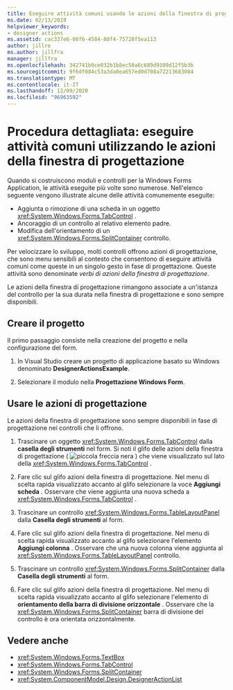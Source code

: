 ```yaml
---
title: Eseguire attività comuni usando le azioni della finestra di progettazione sui controlli
ms.date: 02/13/2019
helpviewer_keywords:
- designer actions
ms.assetid: cac337e6-00f6-4584-80f4-75728f5ea113
author: jillre
ms.author: jillfra
manager: jillfra
ms.openlocfilehash: 342741b9ce032b1b8ec50a6c689d9109d12f5b3b
ms.sourcegitcommit: 9f6df084c53a3da0ea657ed0d708a72213683084
ms.translationtype: MT
ms.contentlocale: it-IT
ms.lasthandoff: 12/09/2020
ms.locfileid: "96963592"
---
```

# <a name="walkthrough-perform-common-tasks-using-designer-actions"></a>Procedura dettagliata: eseguire attività comuni utilizzando le azioni della finestra di progettazione

Quando si costruiscono moduli e controlli per la Windows Forms Application, le attività eseguite più volte sono numerose. Nell'elenco seguente vengono illustrate alcune delle attività comunemente eseguite:

- Aggiunta o rimozione di una scheda in un oggetto <xref:System.Windows.Forms.TabControl> .
- Ancoraggio di un controllo al relativo elemento padre.
- Modifica dell'orientamento di un <xref:System.Windows.Forms.SplitContainer> controllo.

Per velocizzare lo sviluppo, molti controlli offrono azioni di progettazione, che sono menu sensibili al contesto che consentono di eseguire attività comuni come queste in un singolo gesto in fase di progettazione. Queste attività sono denominate *verbi di azioni della finestra di progettazione*.

Le azioni della finestra di progettazione rimangono associate a un'istanza del controllo per la sua durata nella finestra di progettazione e sono sempre disponibili.

## <a name="create-the-project"></a>Creare il progetto

Il primo passaggio consiste nella creazione del progetto e nella configurazione del form.

1. In Visual Studio creare un progetto di applicazione basato su Windows denominato **DesignerActionsExample**.

2. Selezionare il modulo nella **Progettazione Windows Form**.

## <a name="use-designer-actions"></a>Usare le azioni di progettazione

Le azioni della finestra di progettazione sono sempre disponibili in fase di progettazione nei controlli che li offrono.

1. Trascinare un oggetto <xref:System.Windows.Forms.TabControl> dalla **casella degli strumenti** nel form. Si noti il glifo delle azioni della finestra di progettazione ( ![ piccola freccia nera ](./media/designer-actions-glyph.gif) ) che viene visualizzato sul lato della <xref:System.Windows.Forms.TabControl> .

2. Fare clic sul glifo azioni della finestra di progettazione. Nel menu di scelta rapida visualizzato accanto al glifo selezionare la voce **Aggiungi scheda** . Osservare che viene aggiunta una nuova scheda a <xref:System.Windows.Forms.TabControl> .

3. Trascinare un controllo <xref:System.Windows.Forms.TableLayoutPanel> dalla **Casella degli strumenti** al form.

4. Fare clic sul glifo azioni della finestra di progettazione. Nel menu di scelta rapida visualizzato accanto al glifo selezionare l'elemento **Aggiungi colonna** . Osservare che una nuova colonna viene aggiunta al <xref:System.Windows.Forms.TableLayoutPanel> controllo.

5. Trascinare un controllo <xref:System.Windows.Forms.SplitContainer> dalla **Casella degli strumenti** al form.

6. Fare clic sul glifo azioni della finestra di progettazione. Nel menu di scelta rapida visualizzato accanto al glifo selezionare l'elemento di **orientamento della barra di divisione orizzontale** . Osservare che la <xref:System.Windows.Forms.SplitContainer> barra di divisione del controllo è ora orientata orizzontalmente.

## <a name="see-also"></a>Vedere anche

- <xref:System.Windows.Forms.TextBox>
- <xref:System.Windows.Forms.TabControl>
- <xref:System.Windows.Forms.SplitContainer>
- <xref:System.ComponentModel.Design.DesignerActionList>
